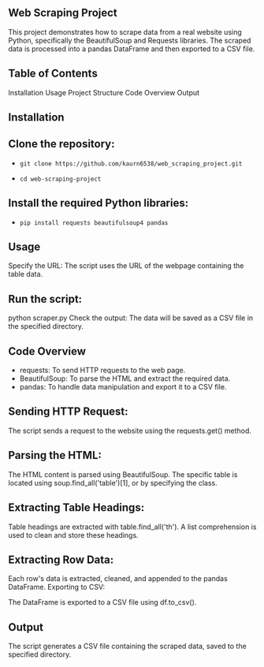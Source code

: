 ## Web Scraping Project
This project demonstrates how to scrape data from a real website using Python, specifically the BeautifulSoup and Requests libraries. The scraped data is processed into a pandas DataFrame and then exported to a CSV file.

## Table of Contents
Installation
Usage
Project Structure
Code Overview
Output


## Installation

## Clone the repository:

*     git clone https://github.com/kaurn6538/web_scraping_project.git
*     cd web-scraping-project

## Install the required Python libraries:

*     pip install requests beautifulsoup4 pandas

## Usage
Specify the URL: The script uses the URL of the webpage containing the table data.

## Run the script:
python scraper.py
Check the output: The data will be saved as a CSV file in the specified directory.

## Code Overview
*    requests: To send HTTP requests to the web page.
*    BeautifulSoup: To parse the HTML and extract the required data.
*    pandas: To handle data manipulation and export it to a CSV file.

## Sending HTTP Request:
The script sends a request to the website using the requests.get() method.

## Parsing the HTML:
The HTML content is parsed using BeautifulSoup.
The specific table is located using soup.find_all('table')[1], or by specifying the class.

## Extracting Table Headings:
Table headings are extracted with table.find_all('th').
A list comprehension is used to clean and store these headings.

## Extracting Row Data:
Each row's data is extracted, cleaned, and appended to the pandas DataFrame.
Exporting to CSV:

The DataFrame is exported to a CSV file using df.to_csv().

## Output
The script generates a CSV file containing the scraped data, saved to the specified directory.

